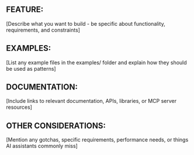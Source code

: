 ## FEATURE:
[Describe what you want to build - be specific about functionality, requirements, and constraints]

## EXAMPLES:
[List any example files in the examples/ folder and explain how they should be used as patterns]

## DOCUMENTATION:
[Include links to relevant documentation, APIs, libraries, or MCP server resources]

## OTHER CONSIDERATIONS:
[Mention any gotchas, specific requirements, performance needs, or things AI assistants commonly miss]
